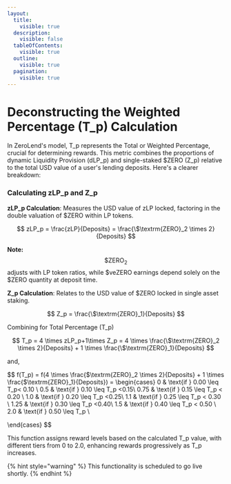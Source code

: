 ```yaml
---
layout:
  title:
    visible: true
  description:
    visible: false
  tableOfContents:
    visible: true
  outline:
    visible: true
  pagination:
    visible: true
---
```


# Deconstructing the Weighted Percentage (T\_p) Calculation

In ZeroLend's model, T\_p represents the Total or Weighted Percentage, crucial for determining rewards. This metric combines the proportions of dynamic Liquidity Provision (dLP\_p) and single-staked $ZERO (Z\_p) relative to the total USD value of a user's lending deposits. Here's a clearer breakdown:

### **Calculating zLP\_p and Z\_p**&#x20;

**zLP\_p Calculation**: Measures the USD value of zLP locked, factoring in the double valuation of $ZERO within LP tokens.

$$
zLP_p = \frac{zLP}{Deposits}  = \frac{\$\textrm{ZERO}_2 \times 2}{Deposits}
$$

**Note:** $$\$\textrm{ZERO}_2$$ adjusts with LP token ratios, while $veZERO earnings depend solely on the $ZERO quantity at deposit time.

**Z\_p Calculation**: Relates to the USD value of $ZERO locked in single asset staking.&#x20;

$$
Z_p = \frac{\$\textrm{ZERO}_1}{Deposits}
$$

Combining for Total Percentage (T\_p)

$$
T_p = 4 \times zLP_p+1\times Z_p = 4 \times \frac{\$\textrm{ZERO}_2 \times 2}{Deposits} + 1 \times \frac{\$\textrm{ZERO}_1}{Deposits}
$$

and,&#x20;

$$
f(T_p) = f(4 \times \frac{\$\textrm{ZERO}_2 \times 2}{Deposits} + 1 \times \frac{\$\textrm{ZERO}_1}{Deposits}) = \begin{cases} 
0 & \text{if } 0.00 \leq T_p< 0.10 \\ 0.5 & \text{if } 0.10 \leq T_p <0.15\\ 0.75 & \text{if } 0.15 \leq T_p < 0.20 \\ 1.0 & \text{if } 0.20 \leq T_p <0.25\\ 1.1 & \text{if } 0.25 \leq T_p < 0.30 \\ 1.25 & \text{if } 0.30 \leq T_p <0.40\\ 1.5 & \text{if } 0.40 \leq T_p < 0.50 \\ 2.0 & \text{if } 0.50 \leq T_p \\

\end{cases}
$$

This function assigns reward levels based on the calculated T\_p value, with different tiers from 0 to 2.0, enhancing rewards progressively as T\_p increases.

{% hint style="warning" %}
This functionality is scheduled to go live shortly.&#x20;
{% endhint %}
